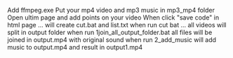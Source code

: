 Add ffmpeg.exe
Put your mp4 video and mp3 music in mp3_mp4 folder
Open ultim page and add points on your video
When click "save code" in html page ... will create cut.bat and list.txt 
when run cut bat ... all videos will split in output folder
when run 1join_all_output_folder.bat all files will be joined in output.mp4 with original sound
when run 2_add_music will add music to output.mp4 and result in output1.mp4
